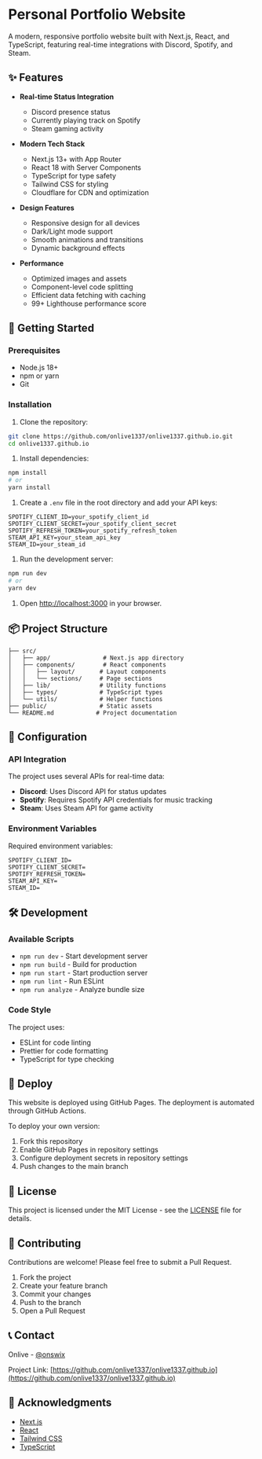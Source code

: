 # Personal Portfolio Website

A modern, responsive portfolio website built with Next.js, React, and TypeScript, featuring real-time integrations with Discord, Spotify, and Steam.

## ✨ Features

- **Real-time Status Integration**
  - Discord presence status
  - Currently playing track on Spotify
  - Steam gaming activity

- **Modern Tech Stack**
  - Next.js 13+ with App Router
  - React 18 with Server Components
  - TypeScript for type safety
  - Tailwind CSS for styling
  - Cloudflare for CDN and optimization

- **Design Features**
  - Responsive design for all devices
  - Dark/Light mode support
  - Smooth animations and transitions
  - Dynamic background effects

- **Performance**
  - Optimized images and assets
  - Component-level code splitting
  - Efficient data fetching with caching
  - 99+ Lighthouse performance score

## 🚀 Getting Started

### Prerequisites

- Node.js 18+
- npm or yarn
- Git

### Installation

1. Clone the repository:

```bash
git clone https://github.com/onlive1337/onlive1337.github.io.git
cd onlive1337.github.io
```

1. Install dependencies:

```bash
npm install
# or
yarn install
```

1. Create a `.env` file in the root directory and add your API keys:

```env
SPOTIFY_CLIENT_ID=your_spotify_client_id
SPOTIFY_CLIENT_SECRET=your_spotify_client_secret
SPOTIFY_REFRESH_TOKEN=your_spotify_refresh_token
STEAM_API_KEY=your_steam_api_key
STEAM_ID=your_steam_id
```

1. Run the development server:

```bash
npm run dev
# or
yarn dev
```

1. Open [http://localhost:3000](http://localhost:3000) in your browser.

## 📦 Project Structure

```text
├── src/
│   ├── app/               # Next.js app directory
│   ├── components/        # React components
│   │   ├── layout/       # Layout components
│   │   └── sections/     # Page sections
│   ├── lib/              # Utility functions
│   ├── types/            # TypeScript types
│   └── utils/            # Helper functions
├── public/               # Static assets
└── README.md            # Project documentation
```

## 🔧 Configuration

### API Integration

The project uses several APIs for real-time data:

- **Discord**: Uses Discord API for status updates
- **Spotify**: Requires Spotify API credentials for music tracking
- **Steam**: Uses Steam API for game activity

### Environment Variables

Required environment variables:

```env
SPOTIFY_CLIENT_ID=
SPOTIFY_CLIENT_SECRET=
SPOTIFY_REFRESH_TOKEN=
STEAM_API_KEY=
STEAM_ID=
```

## 🛠️ Development

### Available Scripts

- `npm run dev` - Start development server
- `npm run build` - Build for production
- `npm run start` - Start production server
- `npm run lint` - Run ESLint
- `npm run analyze` - Analyze bundle size

### Code Style

The project uses:

- ESLint for code linting
- Prettier for code formatting
- TypeScript for type checking

## 📱 Deploy

This website is deployed using GitHub Pages. The deployment is automated through GitHub Actions.

To deploy your own version:

1. Fork this repository
2. Enable GitHub Pages in repository settings
3. Configure deployment secrets in repository settings
4. Push changes to the main branch

## 📄 License

This project is licensed under the MIT License - see the [LICENSE](LICENSE) file for details.

## 🤝 Contributing

Contributions are welcome! Please feel free to submit a Pull Request.

1. Fork the project
2. Create your feature branch
3. Commit your changes
4. Push to the branch
5. Open a Pull Request

## 📞 Contact

Onlive - [@onswix](https://t.me/onswix)

Project Link: [https://github.com/onlive1337/onlive1337.github.io](https://github.com/onlive1337/onlive1337.github.io)

## 🙏 Acknowledgments

- [Next.js](https://nextjs.org/)
- [React](https://reactjs.org/)
- [Tailwind CSS](https://tailwindcss.com/)
- [TypeScript](https://www.typescriptlang.org/)
